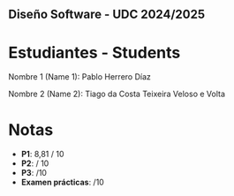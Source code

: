 ## Diseño Software - UDC  2024/2025

# Estudiantes - Students  

Nombre 1 (Name 1): Pablo Herrero Díaz

Nombre 2 (Name 2): Tiago da Costa Teixeira Veloso e Volta

# Notas

- **P1**: 8,81 / 10
- **P2**:  / 10
- **P3**:     /10
- **Examen prácticas**:   /10
